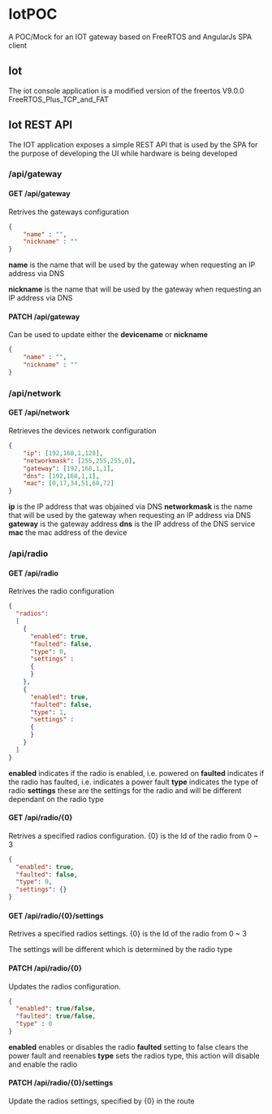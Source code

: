 # IotPOC

A POC/Mock for an IOT gateway based on FreeRTOS and AngularJs SPA client

## Iot

The iot console application is a modified version of the freertos V9.0.0 FreeRTOS_Plus_TCP_and_FAT

## Iot REST API

The IOT application exposes a simple REST API that is used by the SPA for the purpose of developing the UI while hardware is being developed

### /api/gateway

#### GET /api/gateway

Retrives the gateways configuration

```json
{
    "name" : "",
    "nickname" : ""
}
```

**name** is the name that will be used by the gateway when requesting an IP address via DNS

**nickname** is the name that will be used by the gateway when requesting an IP address via DNS

#### PATCH /api/gateway

Can be used to update either the **devicename** or **nickname**

```json
{
    "name" : "",
    "nickname" : ""
}
```

### /api/network

#### GET /api/network

Retrieves the devices network configuration

```json
{
    "ip": [192,168,1,128],
    "networkmask": [255,255,255,0],
    "gateway": [192,168,1,1],
    "dns": [192,168,1,1],
    "mac": [0,17,34,51,68,72]
}
```

**ip** is the IP address that was objained via DNS
**networkmask** is the name that will be used by the gateway when requesting an IP address via DNS
**gateway** is the gateway address
**dns** is the IP address of the DNS service
**mac** the mac address of the device

### /api/radio

#### GET /api/radio

Retrives the radio configuration

```json
{
  "radios":
  [
    {
      "enabled": true,
      "faulted": false,
      "type": 0,
      "settings" :
      {
      }
    },
    {
      "enabled": true,
      "faulted": false,
      "type": 1,
      "settings" :
      {
      }
    }
  ]
}
```

**enabled** indicates if the radio is enabled, i.e. powered on
**faulted** indicates if the radio has faulted, i.e. indicates a power fault
**type** indicates the type of radio
**settings** these are the settings for the radio and will be different dependant on the radio type

#### GET /api/radio/{0}

Retrives a specified radios configuration. {0} is the Id of the radio from 0 ~ 3

```json
{
  "enabled": true,
  "faulted": false,
  "type": 0,
  "settings": {}
}
```

#### GET /api/radio/{0}/settings

Retrives a specified radios settings. {0} is the Id of the radio from 0 ~ 3

The settings will be different which is determined by the radio type

#### PATCH /api/radio/{0}

Updates the radios configuration.

```json
{
  "enabled": true/false,
  "faulted": true/false,
  "type" : 0
}
```

**enabled** enables or disables the radio
**faulted** setting to false clears the power fault and reenables
**type** sets the radios type, this action will disable and enable the radio

#### PATCH /api/radio/{0}/settings

Update the radios settings, specified by {0} in the route